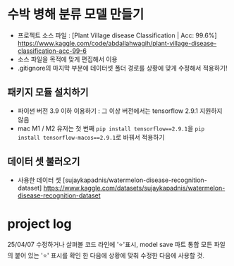 # 수박 병해 분류 모델 만들기
- 프로젝트 소스 파일 : [Plant Village disease Classification | Acc: 99.6%] https://www.kaggle.com/code/abdallahwagih/plant-village-disease-classification-acc-99-6 
- 소스 파일을 목적에 맞게 편집해서 이용
- .gitignore의 마지막 부분에 데이터셋 폴더 경로를 상황에 맞게 수정해서 적용하기!

## 패키지 모듈 설치하기 
- 파이썬 버전 3.9 이하 이용하기 : 그 이상 버전에서는 tensorflow 2.9.1 지원하지 않음
- mac M1 / M2 유저는 첫 번째 `pip install tensorflow==2.9.1`을 `pip install tensorflow-macos==2.9.1`로 바꿔서 적용하기 

## 데이터 셋 불러오기
- 사용한 데이터 셋 [sujaykapadnis/watermelon-disease-recognition-dataset] https://www.kaggle.com/datasets/sujaykapadnis/watermelon-disease-recognition-dataset 

# project log
25/04/07 수정하거나 살펴볼 코드 라인에 '⭐️'표시, model save 파트 통합
         모든 파일의 붙어 있는 '⭐️' 표시를 확인 한 다음에 상황에 맞춰 수정한 다음에 사용할 것.
